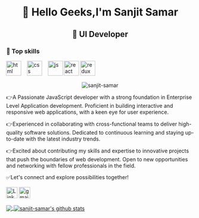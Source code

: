 <h1 align="center">👋 Hello Geeks,I'm Sanjit Samar</h1>
<h2 align="center">🚀 UI Developer</h2>

<h3 align="left">🎯 Top skills</h3>
<p align="left">
  <img src="https://upload.wikimedia.org/wikipedia/commons/thumb/6/61/HTML5_logo_and_wordmark.svg/2048px-HTML5_logo_and_wordmark.svg.png" alt="html" width="auto" height="40">&nbsp;&nbsp;&nbsp;
  <img src='https://upload.wikimedia.org/wikipedia/commons/thumb/d/d5/CSS3_logo_and_wordmark.svg/1200px-CSS3_logo_and_wordmark.svg.png' alt="css" width="auto" height="40">&nbsp;&nbsp;&nbsp;
  <img src='https://upload.wikimedia.org/wikipedia/commons/6/6a/JavaScript-logo.png' height='40' width='auto' alt="js">
  <img src="https://upload.wikimedia.org/wikipedia/commons/thumb/a/a7/React-icon.svg/1280px-React-icon.svg.png" alt="react" width="auto" height="40"/>
  <img src="https://encrypted-tbn0.gstatic.com/images?q=tbn:ANd9GcTbtxo9xvELTLW8q1onI-X2x-p98_bR1Hf16i-gL0aWyw&s" alt="redux" width="auto" height="40"/>
<p align="center">
  
<div align=center>
 <p><img src="https://komarev.com/ghpvc/?username=sanjit-samar&color=red" alt="sanjit-samar"/></p>
</div>

👉A Passionate JavaScript developer with a strong foundation in Enterprise Level Application development. Proficient in building interactive and responsive web applications, with a keen eye for user experience. 

👉Experienced in collaborating with cross-functional teams to deliver high-quality software solutions. Dedicated to continuous learning and staying up-to-date with the latest industry trends.

👉Excited about contributing my skills and expertise to innovative projects that push the boundaries of web development. Open to new opportunities and networking with fellow professionals in the field. 

✅Let's connect and explore possibilities together!
<br/><br/>
<a href="https://www.linkedin.com/in/sanjit-s/"><img src="https://cdn.worldvectorlogo.com/logos/linkedin-icon-2.svg" title="Linkedin" alt="Linkedin Account" width="30"/></a>
<a href="https://mail.google.com/"><img src="https://cdn.worldvectorlogo.com/logos/gmail-icon.svg" title="gmail" alt="gmail Account" width="30"/></a>
<br>
  
<a href="https://github.com/sanjit-samar/github-readme-stats">
  <img align="center" src="https://github-readme-stats.vercel.app/api/top-langs/?username=sanjit-samar&theme=dracula&hide=glsl,python" />
</a>
<a href="https://github.com/anuraghazra/github-readme-stats">
  <img align="center" src="https://github-readme-stats.vercel.app/api?username=sanjit-samar&show_icons=true&theme=dracula&line_height=27" alt="sanjit-samar's github stats" />
</a>
<!--
**sanjit-samar/sanjit-samar** is a ✨ _special_ ✨ repository because its `README.md` (this file) appears on your GitHub profile.

Here are some ideas to get you started:

- 🔭 I’m currently working on ...
- 🌱 I’m currently learning ...
- 👯 I’m looking to collaborate on ...
- 🤔 I’m looking for help with ...
- 💬 Ask me about ...
- 📫 How to reach me: ...
- 😄 Pronouns: ...
- ⚡ Fun fact: ...
-->
